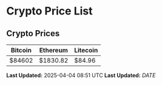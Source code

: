 # Crypto Price List

## Crypto Prices
| Bitcoin | Ethereum | Litecoin |
| ------- | -------- | -------- |
| $84602 | $1830.82 | $84.96 |
**Last Updated:** 2025-04-04 08:51 UTC
**Last Updated:** $DATE$
